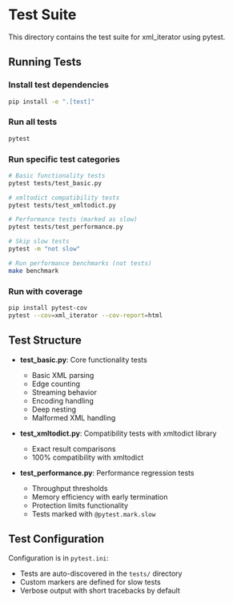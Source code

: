 # Test Suite

This directory contains the test suite for xml_iterator using pytest.

## Running Tests

### Install test dependencies
```bash
pip install -e ".[test]"
```

### Run all tests
```bash
pytest
```

### Run specific test categories
```bash
# Basic functionality tests
pytest tests/test_basic.py

# xmltodict compatibility tests
pytest tests/test_xmltodict.py

# Performance tests (marked as slow)
pytest tests/test_performance.py

# Skip slow tests
pytest -m "not slow"

# Run performance benchmarks (not tests)
make benchmark
```

### Run with coverage
```bash
pip install pytest-cov
pytest --cov=xml_iterator --cov-report=html
```

## Test Structure

- **test_basic.py**: Core functionality tests
  - Basic XML parsing
  - Edge counting
  - Streaming behavior
  - Encoding handling
  - Deep nesting
  - Malformed XML handling

- **test_xmltodict.py**: Compatibility tests with xmltodict library
  - Exact result comparisons
  - 100% compatibility with xmltodict

- **test_performance.py**: Performance regression tests
  - Throughput thresholds
  - Memory efficiency with early termination
  - Protection limits functionality  
  - Tests marked with `@pytest.mark.slow`

## Test Configuration

Configuration is in `pytest.ini`:
- Tests are auto-discovered in the `tests/` directory
- Custom markers are defined for slow tests
- Verbose output with short tracebacks by default
